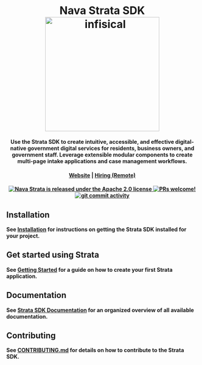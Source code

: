 <h1 align="center">
    Nava Strata SDK
  <img width="300" src="/img/logoname-white.svg#gh-dark-mode-only" alt="infisical">
</h1>
<p align="center">
  <p align="center"><b>Use the Strata SDK to create intuitive, accessible, and effective digital-native government digital services for residents, business owners, and government staff. Leverage extensible modular components to create multi-page intake applications and case management workflows.</p>
</p>

<h4 align="center">
  <a href="https://navapbc.com">Website</a> |
  <a href="https://navapbc.com/careers">Hiring (Remote)</a>
</h4>

<h4 align="center">
  <a href="https://github.com/navapbc/strata-sdk/blob/main/LICENSE">
    <img src="https://img.shields.io/badge/license-apache_2.0-red" alt="Nava Strata is released under the Apache 2.0 license" >
  </a>
  <a href="https://github.com/navapbc/strata-sdk/blob/main/CONTRIBUTING.md">
    <img src="https://img.shields.io/badge/PRs-Welcome-brightgreen" alt="PRs welcome!" />
  </a>
  <a href="https://github.com/navapbc/strata-sdk/issues">
    <img src="https://img.shields.io/github/commit-activity/m/navapbc/strata-sdk" alt="git commit activity" />
  </a>
</h4>

## Installation

See [Installation](./docs/installation.md) for instructions
on getting the Strata SDK installed for your project.

## Get started using Strata

See [Getting Started](./docs/getting-started.md) for a guide on how to create your first Strata application.

## Documentation

See [Strata SDK Documentation](./docs/README.md) for an organized overview of all available documentation.

## Contributing

See [CONTRIBUTING.md](./CONTRIBUTING.md) for details on how to contribute to the Strata SDK.
